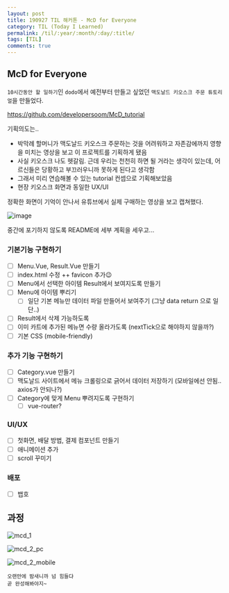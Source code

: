 ```yaml
---
layout: post
title: 190927 TIL 해커톤 - McD for Everyone
category: TIL (Today I Learned)
permalink: /til/:year/:month/:day/:title/
tags: [TIL]
comments: true
---
```


## **McD for Everyone**
`10시간동안 할 일하기`인 `dodo`에서 예전부터 만들고 싶었던 `맥도날드 키오스크 주문 튜토리얼`을 만들었다. 
  
https://github.com/developersoom/McD_tutorial

기획의도는.. 

- 박막례 할머니가 맥도날드 키오스크 주문하는 것을 어려워하고 자존감에까지 영향을 미치는 영상을 보고 이 프로젝트를 기획하게 됐음
- 사실 키오스크 나도 헷갈림. 근데 우리는 천천히 하면 될 거라는 생각이 있는데, 어르신들은 당황하고 부끄러우니까 못하게 된다고 생각함
- 그래서 미리 연습해볼 수 있는 tutorial 컨셉으로 기획해보았음
- 현장 키오스크 화면과 동일한 UX/UI

정확한 화면이 기억이 안나서 유튜브에서 실제 구매하는 영상을 보고 캡쳐했다. 

![image](https://user-images.githubusercontent.com/40848630/65799150-5cdc2080-e1ae-11e9-9a90-38c779c4a7ca.png)

중간에 포기하지 않도록 README에 세부 계획을 세우고... 

### **기본기능 구현하기**
- [ ] Menu.Vue, Result.Vue 만들기  
- [ ] index.html 수정 ++ favicon 추가😉
- [ ] Menu에서 선택한 아이템 Result에서 보여지도록 만들기
- [ ] Menu에 아이템 뿌리기
  - [ ] 일단 기본 메뉴만 데이터 파일 만들어서 보여주기 (그냥 data return 으로 일단..)
- [ ] Result에서 삭제 가능하도록 
- [ ] 이미 카트에 추가된 메뉴면 수량 올라가도록 (nextTick으로 해야하지 않을까?)
- [ ] 기본 CSS (mobile-friendly)

### **추가 기능 구현하기**
- [ ] Category.vue 만들기
- [ ] 맥도날드 사이트에서 메뉴 크롤링으로 긁어서 데이터 저장하기 (모바일에선 안됨.. axios가 안되나?)
- [ ] Category에 맞게 Menu 뿌려지도록 구현하기
  - [ ] vue-router? 

### **UI/UX**
- [ ] 첫화면, 배달 방법, 결제 컴포넌트 만들기 
- [ ] 애니메이션 추가
- [ ] scroll 꾸미기

### **배포**
- [ ] 뱁호


## **과정** 
![mcd_1](https://user-images.githubusercontent.com/40848630/65799257-a6c50680-e1ae-11e9-8146-ff2047fc4518.gif)  


![mcd_2_pc](https://user-images.githubusercontent.com/40848630/65799259-a6c50680-e1ae-11e9-818b-ec377e4225f2.gif)  

![mcd_2_mobile](https://user-images.githubusercontent.com/40848630/65799258-a6c50680-e1ae-11e9-82fe-abd35fb63a0f.gif)


```
오랜만에 밤새니까 넘 힘들댜 
곧 완성해봐야지~
```